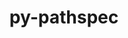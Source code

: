 ---
title: "py-pathspec"
layout: cache
categories: [package, develop]
meta: {"versions": ["0.11.1"], "compilers": ["apple-clang@=15.0.0", "cce@=15.0.1", "gcc@=11.1.0", "gcc@=11.4.0", "gcc@=7.3.1", "gcc@=7.5.0", "gcc@=9.4.0", "oneapi@=2024.0.0"], "oss": ["amzn2", "rhel8", "ubuntu18.04", "ubuntu20.04", "ubuntu22.04", "ventura"], "platforms": ["darwin", "linux"], "targets": ["aarch64", "neoverse_n1", "neoverse_v1", "neoverse_v2", "ppc64le", "x86_64_v3", "zen4"], "stacks": ["aws-isc", "aws-isc-aarch64", "data-vis-sdk", "e4s", "e4s-cray-rhel", "e4s-neoverse-v2", "e4s-neoverse_v1", "e4s-oneapi", "e4s-power", "e4s-rocm-external", "ml-darwin-aarch64-mps", "ml-linux-x86_64-cpu", "ml-linux-x86_64-cuda", "ml-linux-x86_64-rocm", "radiuss", "root"], "num_specs": 35, "num_specs_by_stack": {"ml-darwin-aarch64-mps": 4, "root": 35, "aws-isc-aarch64": 4, "aws-isc": 2, "e4s-cray-rhel": 2, "radiuss": 2, "e4s-power": 2, "data-vis-sdk": 4, "e4s-neoverse_v1": 2, "e4s-neoverse-v2": 2, "e4s": 4, "ml-linux-x86_64-cpu": 5, "ml-linux-x86_64-cuda": 5, "ml-linux-x86_64-rocm": 5, "e4s-rocm-external": 3, "e4s-oneapi": 2}}
spec_details: [{"hash": "ulcpa2a33wm5jsn3hb6hiqix7zmncg7s", "compiler": "apple-clang@=15.0.0", "versions": ["0.11.1"], "os": "ventura", "platform": "darwin", "target": "aarch64", "variants": ["build_system=python_pip"], "stacks": ["ml-darwin-aarch64-mps", "root"], "size": "-", "tarball": "https://binaries.spack.io/develop/build_cache/darwin-ventura-aarch64/apple-clang-15.0.0/py-pathspec-0.11.1/darwin-ventura-aarch64-apple-clang-15.0.0-py-pathspec-0.11.1-ulcpa2a33wm5jsn3hb6hiqix7zmncg7s.spack"}, {"hash": "7faaot3haywaujzzdpzlzoyu24bwvq6z", "compiler": "apple-clang@=15.0.0", "versions": ["0.11.1"], "os": "ventura", "platform": "darwin", "target": "aarch64", "variants": ["build_system=python_pip"], "stacks": ["ml-darwin-aarch64-mps", "root"], "size": "-", "tarball": "https://binaries.spack.io/develop/build_cache/darwin-ventura-aarch64/apple-clang-15.0.0/py-pathspec-0.11.1/darwin-ventura-aarch64-apple-clang-15.0.0-py-pathspec-0.11.1-7faaot3haywaujzzdpzlzoyu24bwvq6z.spack"}, {"hash": "mjdy2gxzne6gdoudxrpkert2ux4orctf", "compiler": "apple-clang@=15.0.0", "versions": ["0.11.1"], "os": "ventura", "platform": "darwin", "target": "aarch64", "variants": ["build_system=python_pip"], "stacks": ["ml-darwin-aarch64-mps", "root"], "size": "-", "tarball": "https://binaries.spack.io/develop/build_cache/darwin-ventura-aarch64/apple-clang-15.0.0/py-pathspec-0.11.1/darwin-ventura-aarch64-apple-clang-15.0.0-py-pathspec-0.11.1-mjdy2gxzne6gdoudxrpkert2ux4orctf.spack"}, {"hash": "mrxybdrrvlq65cj4snbi3xpxmqlabh4z", "compiler": "apple-clang@=15.0.0", "versions": ["0.11.1"], "os": "ventura", "platform": "darwin", "target": "aarch64", "variants": ["build_system=python_pip"], "stacks": ["ml-darwin-aarch64-mps", "root"], "size": "-", "tarball": "https://binaries.spack.io/develop/build_cache/darwin-ventura-aarch64/apple-clang-15.0.0/py-pathspec-0.11.1/darwin-ventura-aarch64-apple-clang-15.0.0-py-pathspec-0.11.1-mrxybdrrvlq65cj4snbi3xpxmqlabh4z.spack"}, {"hash": "jgvhwh2eqjjqgdtau27j2whbgdxz47yb", "compiler": "gcc@=7.3.1", "versions": ["0.11.1"], "os": "amzn2", "platform": "linux", "target": "aarch64", "variants": ["build_system=python_pip"], "stacks": ["aws-isc-aarch64", "root"], "size": "-", "tarball": "https://binaries.spack.io/develop/build_cache/linux-amzn2-aarch64/gcc-7.3.1/py-pathspec-0.11.1/linux-amzn2-aarch64-gcc-7.3.1-py-pathspec-0.11.1-jgvhwh2eqjjqgdtau27j2whbgdxz47yb.spack"}, {"hash": "wcxym63pwdmewr734qzvzfierfzwnkgi", "compiler": "gcc@=7.3.1", "versions": ["0.11.1"], "os": "amzn2", "platform": "linux", "target": "aarch64", "variants": ["build_system=python_pip"], "stacks": ["aws-isc-aarch64", "root"], "size": "-", "tarball": "https://binaries.spack.io/develop/build_cache/linux-amzn2-aarch64/gcc-7.3.1/py-pathspec-0.11.1/linux-amzn2-aarch64-gcc-7.3.1-py-pathspec-0.11.1-wcxym63pwdmewr734qzvzfierfzwnkgi.spack"}, {"hash": "aq746nqvsutm42rj43nh6apftr552g6d", "compiler": "gcc@=7.3.1", "versions": ["0.11.1"], "os": "amzn2", "platform": "linux", "target": "neoverse_n1", "variants": ["build_system=python_pip"], "stacks": ["aws-isc-aarch64", "root"], "size": "-", "tarball": "https://binaries.spack.io/develop/build_cache/linux-amzn2-neoverse_n1/gcc-7.3.1/py-pathspec-0.11.1/linux-amzn2-neoverse_n1-gcc-7.3.1-py-pathspec-0.11.1-aq746nqvsutm42rj43nh6apftr552g6d.spack"}, {"hash": "wt3z4nlc7o2xt7dvlulqdaav3hv74k6b", "compiler": "gcc@=7.3.1", "versions": ["0.11.1"], "os": "amzn2", "platform": "linux", "target": "neoverse_n1", "variants": ["build_system=python_pip"], "stacks": ["aws-isc-aarch64", "root"], "size": "-", "tarball": "https://binaries.spack.io/develop/build_cache/linux-amzn2-neoverse_n1/gcc-7.3.1/py-pathspec-0.11.1/linux-amzn2-neoverse_n1-gcc-7.3.1-py-pathspec-0.11.1-wt3z4nlc7o2xt7dvlulqdaav3hv74k6b.spack"}, {"hash": "jky4ekhrydtocsf7hrtwhx327o6un3ft", "compiler": "gcc@=7.3.1", "versions": ["0.11.1"], "os": "amzn2", "platform": "linux", "target": "x86_64_v3", "variants": ["build_system=python_pip"], "stacks": ["aws-isc", "root"], "size": "-", "tarball": "https://binaries.spack.io/develop/build_cache/linux-amzn2-x86_64_v3/gcc-7.3.1/py-pathspec-0.11.1/linux-amzn2-x86_64_v3-gcc-7.3.1-py-pathspec-0.11.1-jky4ekhrydtocsf7hrtwhx327o6un3ft.spack"}, {"hash": "s4sxhgerijyqrzvquc5i7ozmco4nkft5", "compiler": "gcc@=7.3.1", "versions": ["0.11.1"], "os": "amzn2", "platform": "linux", "target": "x86_64_v3", "variants": ["build_system=python_pip"], "stacks": ["aws-isc", "root"], "size": "-", "tarball": "https://binaries.spack.io/develop/build_cache/linux-amzn2-x86_64_v3/gcc-7.3.1/py-pathspec-0.11.1/linux-amzn2-x86_64_v3-gcc-7.3.1-py-pathspec-0.11.1-s4sxhgerijyqrzvquc5i7ozmco4nkft5.spack"}, {"hash": "a6sfgvls5flhdc7lndnd7phbvj35pdlr", "compiler": "cce@=15.0.1", "versions": ["0.11.1"], "os": "rhel8", "platform": "linux", "target": "zen4", "variants": ["build_system=python_pip"], "stacks": ["root", "e4s-cray-rhel"], "size": "-", "tarball": "https://binaries.spack.io/develop/build_cache/linux-rhel8-zen4/cce-15.0.1/py-pathspec-0.11.1/linux-rhel8-zen4-cce-15.0.1-py-pathspec-0.11.1-a6sfgvls5flhdc7lndnd7phbvj35pdlr.spack"}, {"hash": "e732edppodujkmgbxnuxdjqfptmgwsek", "compiler": "cce@=15.0.1", "versions": ["0.11.1"], "os": "rhel8", "platform": "linux", "target": "zen4", "variants": ["build_system=python_pip"], "stacks": ["root", "e4s-cray-rhel"], "size": "-", "tarball": "https://binaries.spack.io/develop/build_cache/linux-rhel8-zen4/cce-15.0.1/py-pathspec-0.11.1/linux-rhel8-zen4-cce-15.0.1-py-pathspec-0.11.1-e732edppodujkmgbxnuxdjqfptmgwsek.spack"}, {"hash": "qiiwwgrn7dklp3ybmkmvmpwhzj3gfa2x", "compiler": "gcc@=7.5.0", "versions": ["0.11.1"], "os": "ubuntu18.04", "platform": "linux", "target": "x86_64_v3", "variants": ["build_system=python_pip"], "stacks": ["root", "radiuss"], "size": "-", "tarball": "https://binaries.spack.io/develop/build_cache/linux-ubuntu18.04-x86_64_v3/gcc-7.5.0/py-pathspec-0.11.1/linux-ubuntu18.04-x86_64_v3-gcc-7.5.0-py-pathspec-0.11.1-qiiwwgrn7dklp3ybmkmvmpwhzj3gfa2x.spack"}, {"hash": "mlyxms42r3vmcthxgcfzrnbgbncrlzdf", "compiler": "gcc@=7.5.0", "versions": ["0.11.1"], "os": "ubuntu18.04", "platform": "linux", "target": "x86_64_v3", "variants": ["build_system=python_pip"], "stacks": ["root", "radiuss"], "size": "-", "tarball": "https://binaries.spack.io/develop/build_cache/linux-ubuntu18.04-x86_64_v3/gcc-7.5.0/py-pathspec-0.11.1/linux-ubuntu18.04-x86_64_v3-gcc-7.5.0-py-pathspec-0.11.1-mlyxms42r3vmcthxgcfzrnbgbncrlzdf.spack"}, {"hash": "6hugxun2arvh4il7ts65zsph4soq7bbp", "compiler": "gcc@=9.4.0", "versions": ["0.11.1"], "os": "ubuntu20.04", "platform": "linux", "target": "ppc64le", "variants": ["build_system=python_pip"], "stacks": ["root", "e4s-power"], "size": "-", "tarball": "https://binaries.spack.io/develop/build_cache/linux-ubuntu20.04-ppc64le/gcc-9.4.0/py-pathspec-0.11.1/linux-ubuntu20.04-ppc64le-gcc-9.4.0-py-pathspec-0.11.1-6hugxun2arvh4il7ts65zsph4soq7bbp.spack"}, {"hash": "5ju6ftrn63qxzegccjxnpynvqh5ak4mq", "compiler": "gcc@=9.4.0", "versions": ["0.11.1"], "os": "ubuntu20.04", "platform": "linux", "target": "ppc64le", "variants": ["build_system=python_pip"], "stacks": ["root", "e4s-power"], "size": "-", "tarball": "https://binaries.spack.io/develop/build_cache/linux-ubuntu20.04-ppc64le/gcc-9.4.0/py-pathspec-0.11.1/linux-ubuntu20.04-ppc64le-gcc-9.4.0-py-pathspec-0.11.1-5ju6ftrn63qxzegccjxnpynvqh5ak4mq.spack"}, {"hash": "sotbfiaalqkm5bb24yh4egeqeqofdr7d", "compiler": "gcc@=11.1.0", "versions": ["0.11.1"], "os": "ubuntu20.04", "platform": "linux", "target": "x86_64_v3", "variants": ["build_system=python_pip"], "stacks": ["data-vis-sdk", "root"], "size": "-", "tarball": "https://binaries.spack.io/develop/build_cache/linux-ubuntu20.04-x86_64_v3/gcc-11.1.0/py-pathspec-0.11.1/linux-ubuntu20.04-x86_64_v3-gcc-11.1.0-py-pathspec-0.11.1-sotbfiaalqkm5bb24yh4egeqeqofdr7d.spack"}, {"hash": "tsullb4wxkcmzxbkhybodgowg2cpllwf", "compiler": "gcc@=11.1.0", "versions": ["0.11.1"], "os": "ubuntu20.04", "platform": "linux", "target": "x86_64_v3", "variants": ["build_system=python_pip"], "stacks": ["data-vis-sdk", "root"], "size": "-", "tarball": "https://binaries.spack.io/develop/build_cache/linux-ubuntu20.04-x86_64_v3/gcc-11.1.0/py-pathspec-0.11.1/linux-ubuntu20.04-x86_64_v3-gcc-11.1.0-py-pathspec-0.11.1-tsullb4wxkcmzxbkhybodgowg2cpllwf.spack"}, {"hash": "vpgvexqtciv6dk5kpoiozqe2zsoyggf2", "compiler": "gcc@=11.1.0", "versions": ["0.11.1"], "os": "ubuntu20.04", "platform": "linux", "target": "x86_64_v3", "variants": ["build_system=python_pip"], "stacks": ["data-vis-sdk", "root"], "size": "-", "tarball": "https://binaries.spack.io/develop/build_cache/linux-ubuntu20.04-x86_64_v3/gcc-11.1.0/py-pathspec-0.11.1/linux-ubuntu20.04-x86_64_v3-gcc-11.1.0-py-pathspec-0.11.1-vpgvexqtciv6dk5kpoiozqe2zsoyggf2.spack"}, {"hash": "fbgagtn2rsmt3ilqvgf6c34tcskenaov", "compiler": "gcc@=11.1.0", "versions": ["0.11.1"], "os": "ubuntu20.04", "platform": "linux", "target": "x86_64_v3", "variants": ["build_system=python_pip"], "stacks": ["data-vis-sdk", "root"], "size": "-", "tarball": "https://binaries.spack.io/develop/build_cache/linux-ubuntu20.04-x86_64_v3/gcc-11.1.0/py-pathspec-0.11.1/linux-ubuntu20.04-x86_64_v3-gcc-11.1.0-py-pathspec-0.11.1-fbgagtn2rsmt3ilqvgf6c34tcskenaov.spack"}, {"hash": "ts346mchrb2zfylbstsy5gwiq6vvej46", "compiler": "gcc@=11.4.0", "versions": ["0.11.1"], "os": "ubuntu22.04", "platform": "linux", "target": "neoverse_v1", "variants": ["build_system=python_pip"], "stacks": ["root", "e4s-neoverse_v1"], "size": "-", "tarball": "https://binaries.spack.io/develop/build_cache/linux-ubuntu22.04-neoverse_v1/gcc-11.4.0/py-pathspec-0.11.1/linux-ubuntu22.04-neoverse_v1-gcc-11.4.0-py-pathspec-0.11.1-ts346mchrb2zfylbstsy5gwiq6vvej46.spack"}, {"hash": "zbm5hjlxchrrm6bbqnbgivobskrfzkio", "compiler": "gcc@=11.4.0", "versions": ["0.11.1"], "os": "ubuntu22.04", "platform": "linux", "target": "neoverse_v1", "variants": ["build_system=python_pip"], "stacks": ["root", "e4s-neoverse_v1"], "size": "-", "tarball": "https://binaries.spack.io/develop/build_cache/linux-ubuntu22.04-neoverse_v1/gcc-11.4.0/py-pathspec-0.11.1/linux-ubuntu22.04-neoverse_v1-gcc-11.4.0-py-pathspec-0.11.1-zbm5hjlxchrrm6bbqnbgivobskrfzkio.spack"}, {"hash": "tany5t6ufllx4kguitz33y4mmvwvdyd5", "compiler": "gcc@=11.4.0", "versions": ["0.11.1"], "os": "ubuntu22.04", "platform": "linux", "target": "neoverse_v2", "variants": ["build_system=python_pip"], "stacks": ["e4s-neoverse-v2", "root"], "size": "-", "tarball": "https://binaries.spack.io/develop/build_cache/linux-ubuntu22.04-neoverse_v2/gcc-11.4.0/py-pathspec-0.11.1/linux-ubuntu22.04-neoverse_v2-gcc-11.4.0-py-pathspec-0.11.1-tany5t6ufllx4kguitz33y4mmvwvdyd5.spack"}, {"hash": "isjucgky6ffogc57ffbhg4lvz5ylhlkm", "compiler": "gcc@=11.4.0", "versions": ["0.11.1"], "os": "ubuntu22.04", "platform": "linux", "target": "neoverse_v2", "variants": ["build_system=python_pip"], "stacks": ["e4s-neoverse-v2", "root"], "size": "-", "tarball": "https://binaries.spack.io/develop/build_cache/linux-ubuntu22.04-neoverse_v2/gcc-11.4.0/py-pathspec-0.11.1/linux-ubuntu22.04-neoverse_v2-gcc-11.4.0-py-pathspec-0.11.1-isjucgky6ffogc57ffbhg4lvz5ylhlkm.spack"}, {"hash": "iuxudl2wass22wldsi4ebaovbiqjoadb", "compiler": "gcc@=11.4.0", "versions": ["0.11.1"], "os": "ubuntu22.04", "platform": "linux", "target": "x86_64_v3", "variants": ["build_system=python_pip"], "stacks": ["e4s", "root"], "size": "-", "tarball": "https://binaries.spack.io/develop/build_cache/linux-ubuntu22.04-x86_64_v3/gcc-11.4.0/py-pathspec-0.11.1/linux-ubuntu22.04-x86_64_v3-gcc-11.4.0-py-pathspec-0.11.1-iuxudl2wass22wldsi4ebaovbiqjoadb.spack"}, {"hash": "ppvdelo33ocebfdwikhmwrolw33uzgjf", "compiler": "gcc@=11.4.0", "versions": ["0.11.1"], "os": "ubuntu22.04", "platform": "linux", "target": "x86_64_v3", "variants": ["build_system=python_pip"], "stacks": ["e4s", "root"], "size": "-", "tarball": "https://binaries.spack.io/develop/build_cache/linux-ubuntu22.04-x86_64_v3/gcc-11.4.0/py-pathspec-0.11.1/linux-ubuntu22.04-x86_64_v3-gcc-11.4.0-py-pathspec-0.11.1-ppvdelo33ocebfdwikhmwrolw33uzgjf.spack"}, {"hash": "w6tphqe6uefyjonue25p4zwhutor5kjy", "compiler": "gcc@=11.4.0", "versions": ["0.11.1"], "os": "ubuntu22.04", "platform": "linux", "target": "x86_64_v3", "variants": ["build_system=python_pip"], "stacks": ["e4s", "root"], "size": "-", "tarball": "https://binaries.spack.io/develop/build_cache/linux-ubuntu22.04-x86_64_v3/gcc-11.4.0/py-pathspec-0.11.1/linux-ubuntu22.04-x86_64_v3-gcc-11.4.0-py-pathspec-0.11.1-w6tphqe6uefyjonue25p4zwhutor5kjy.spack"}, {"hash": "apojrw7jhqf2d6v4m4vtijgpo3krshav", "compiler": "gcc@=11.4.0", "versions": ["0.11.1"], "os": "ubuntu22.04", "platform": "linux", "target": "x86_64_v3", "variants": ["build_system=python_pip"], "stacks": ["e4s", "root"], "size": "-", "tarball": "https://binaries.spack.io/develop/build_cache/linux-ubuntu22.04-x86_64_v3/gcc-11.4.0/py-pathspec-0.11.1/linux-ubuntu22.04-x86_64_v3-gcc-11.4.0-py-pathspec-0.11.1-apojrw7jhqf2d6v4m4vtijgpo3krshav.spack"}, {"hash": "wocpqhb7unspipiyzzvbhaocpxafsijo", "compiler": "gcc@=11.4.0", "versions": ["0.11.1"], "os": "ubuntu22.04", "platform": "linux", "target": "x86_64_v3", "variants": ["build_system=python_pip"], "stacks": ["root", "ml-linux-x86_64-cpu", "ml-linux-x86_64-cuda", "ml-linux-x86_64-rocm", "e4s-rocm-external"], "size": "-", "tarball": "https://binaries.spack.io/develop/build_cache/linux-ubuntu22.04-x86_64_v3/gcc-11.4.0/py-pathspec-0.11.1/linux-ubuntu22.04-x86_64_v3-gcc-11.4.0-py-pathspec-0.11.1-wocpqhb7unspipiyzzvbhaocpxafsijo.spack"}, {"hash": "5hoe3v3qsbrem436c5ebpyqbng6wn3mu", "compiler": "gcc@=11.4.0", "versions": ["0.11.1"], "os": "ubuntu22.04", "platform": "linux", "target": "x86_64_v3", "variants": ["build_system=python_pip"], "stacks": ["root", "ml-linux-x86_64-cpu", "ml-linux-x86_64-cuda", "ml-linux-x86_64-rocm", "e4s-rocm-external"], "size": "-", "tarball": "https://binaries.spack.io/develop/build_cache/linux-ubuntu22.04-x86_64_v3/gcc-11.4.0/py-pathspec-0.11.1/linux-ubuntu22.04-x86_64_v3-gcc-11.4.0-py-pathspec-0.11.1-5hoe3v3qsbrem436c5ebpyqbng6wn3mu.spack"}, {"hash": "a3f73metqzm3vmqvn4kdjw4drkqi3s2m", "compiler": "gcc@=11.4.0", "versions": ["0.11.1"], "os": "ubuntu22.04", "platform": "linux", "target": "x86_64_v3", "variants": ["build_system=python_pip"], "stacks": ["root", "ml-linux-x86_64-cpu", "ml-linux-x86_64-cuda", "ml-linux-x86_64-rocm", "e4s-rocm-external"], "size": "-", "tarball": "https://binaries.spack.io/develop/build_cache/linux-ubuntu22.04-x86_64_v3/gcc-11.4.0/py-pathspec-0.11.1/linux-ubuntu22.04-x86_64_v3-gcc-11.4.0-py-pathspec-0.11.1-a3f73metqzm3vmqvn4kdjw4drkqi3s2m.spack"}, {"hash": "jc4j2irwwwif2v2shk5pfrbvlazgjke5", "compiler": "gcc@=11.4.0", "versions": ["0.11.1"], "os": "ubuntu22.04", "platform": "linux", "target": "x86_64_v3", "variants": ["build_system=python_pip"], "stacks": ["ml-linux-x86_64-cuda", "ml-linux-x86_64-cpu", "root", "ml-linux-x86_64-rocm"], "size": "-", "tarball": "https://binaries.spack.io/develop/build_cache/linux-ubuntu22.04-x86_64_v3/gcc-11.4.0/py-pathspec-0.11.1/linux-ubuntu22.04-x86_64_v3-gcc-11.4.0-py-pathspec-0.11.1-jc4j2irwwwif2v2shk5pfrbvlazgjke5.spack"}, {"hash": "q3xdsquly4gjdntmifzralkrpidcm5hd", "compiler": "gcc@=11.4.0", "versions": ["0.11.1"], "os": "ubuntu22.04", "platform": "linux", "target": "x86_64_v3", "variants": ["build_system=python_pip"], "stacks": ["ml-linux-x86_64-cuda", "ml-linux-x86_64-cpu", "root", "ml-linux-x86_64-rocm"], "size": "-", "tarball": "https://binaries.spack.io/develop/build_cache/linux-ubuntu22.04-x86_64_v3/gcc-11.4.0/py-pathspec-0.11.1/linux-ubuntu22.04-x86_64_v3-gcc-11.4.0-py-pathspec-0.11.1-q3xdsquly4gjdntmifzralkrpidcm5hd.spack"}, {"hash": "ybf5ezh6yexnk36khwwqut5hynlzyews", "compiler": "oneapi@=2024.0.0", "versions": ["0.11.1"], "os": "ubuntu22.04", "platform": "linux", "target": "x86_64_v3", "variants": ["build_system=python_pip"], "stacks": ["root", "e4s-oneapi"], "size": "-", "tarball": "https://binaries.spack.io/develop/build_cache/linux-ubuntu22.04-x86_64_v3/oneapi-2024.0.0/py-pathspec-0.11.1/linux-ubuntu22.04-x86_64_v3-oneapi-2024.0.0-py-pathspec-0.11.1-ybf5ezh6yexnk36khwwqut5hynlzyews.spack"}, {"hash": "ir6ysujhouphqo2xjsvmuq3v5orifytm", "compiler": "oneapi@=2024.0.0", "versions": ["0.11.1"], "os": "ubuntu22.04", "platform": "linux", "target": "x86_64_v3", "variants": ["build_system=python_pip"], "stacks": ["root", "e4s-oneapi"], "size": "-", "tarball": "https://binaries.spack.io/develop/build_cache/linux-ubuntu22.04-x86_64_v3/oneapi-2024.0.0/py-pathspec-0.11.1/linux-ubuntu22.04-x86_64_v3-oneapi-2024.0.0-py-pathspec-0.11.1-ir6ysujhouphqo2xjsvmuq3v5orifytm.spack"}]
---